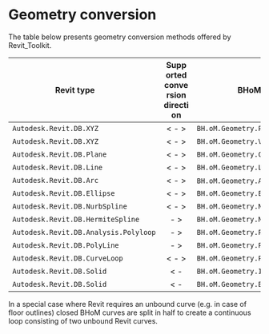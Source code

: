 # Geometry conversion
The table below presents geometry conversion methods offered by Revit_Toolkit.

| <div style="width:250px">Revit type </div>| <div style="width:50px">Supported conversion direction | <div style="width:250px">BHoM type</div> |
|----------------|:--------------:|----------------|
| `Autodesk.Revit.DB.XYZ` | < - > | `BH.oM.Geometry.Point` |
| `Autodesk.Revit.DB.XYZ` | < - > | `BH.oM.Geometry.Vector` |
| `Autodesk.Revit.DB.Plane` | < - > | `BH.oM.Geometry.CoordinateSystem.Cartesian` |
| `Autodesk.Revit.DB.Line` | < - > | `BH.oM.Geometry.Line` |
| `Autodesk.Revit.DB.Arc` | < - > | `BH.oM.Geometry.Arc` / `BH.oM.Geometry.Circle` |
| `Autodesk.Revit.DB.Ellipse` | < - > | `BH.oM.Geometry.Ellipse` |
| `Autodesk.Revit.DB.NurbSpline` | < - > | `BH.oM.Geometry.NurbsCurve` |
| `Autodesk.Revit.DB.HermiteSpline` |   - > | `BH.oM.Geometry.NurbsCurve` |
| `Autodesk.Revit.DB.Analysis.Polyloop` |  - > | `BH.oM.Geometry.Polyline` |
| `Autodesk.Revit.DB.PolyLine` |  - > | `BH.oM.Geometry.Polyline` |
| `Autodesk.Revit.DB.CurveLoop` | < - > | `BH.oM.Geometry.PolyCurve` |
| `Autodesk.Revit.DB.Solid` | < -  | `BH.oM.Geometry.ISurface` |
| `Autodesk.Revit.DB.Solid` | < -  | `BH.oM.Geometry.BoundaryRepresentation` |

In a special case where Revit requires an unbound curve (e.g. in case of floor outlines) closed BHoM curves are split in half to create a continuous loop consisting of two unbound Revit curves.

